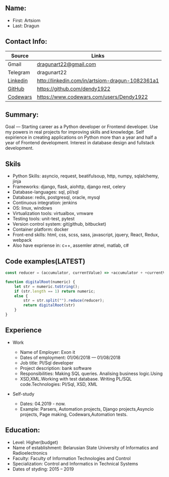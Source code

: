 ## Name: 

* First: Artsiom 
* Last: Dragun

## Contact Info:
Source| Links
--------|------------------------
Gmail|dragunart22@gmail.com
Telegram| dragunart22
[Linkedin](http://linkedin.com/in/artsiom-dragun-1082361a1) | http://linkedin.com/in/artsiom-dragun-1082361a1
[GitHub](https://github.com/dendy1922)| https://github.com/dendy1922
[Codewars](https://www.codewars.com/users/Dendy1922)| https://www.codewars.com/users/Dendy1922


## Summary: 

Goal — Starting career as a Python developer or Frontend developer. Use my powers in real projects for
improving skills and knowledge. Self expirience in creating applications on Python more than a
year and half a year of Frontend development. Interest in database design and fullstack development.

## Skils

* Python Skills: asyncio, request, beatifulsoup, http, numpy, sqlalchemy, jinja
* Frameworks: django, flask, aiohttp, django rest, celery
* Database-languages: sql, pl/sql
* Database: redis, postgresql, oracle, mysql
* Continuous integration: jenkins
* OS: linux, windows
* Virtualization tools: virtualbox, vmware
* Testing tools: unit-test, pytest
* Version control system: git(github, bitbucket)
* Container platform: docker
* Front-end skills: html, css, scss, sass, javascript, jquery, React, Redux, webpack
* Also have expriense in: c++, assemler atmel, matlab, c#

## Code examples(LATEST)

```javascript
const reducer = (accumulator, currentValue) => +accumulator + +currentValue;

function digitalRoot(numeric) {
    let str = numeric.toString();
    if (str.length == 1) return numeric;
    else {
        str = str.split("").reduce(reducer);
        return digitalRoot(str)
    }
}
```


## Experience

* Work
    * Name of Employer: Exon it
    * Dates of employment: 01/06/2018 — 01/08/2018
    * Job title: Pl/Sql developer
    * Project description: bank software
    * Responsibilities: Making SQL queries. Analising business logic.Using
    * XSD,XML.Working with test database. Writing PL/SQL code.Technologies: Pl/Sql, XSD,   XML

* Self-study
    * Dates: 04.2019 - now.
    * Example: Parsers, Automation projects, Django projects,Asyncio projects, Page making, Codewars,Automation tests.

## Education:

* Level: Higher(budget)
* Name of establishment: Belarusian State University of Informatics and Radioelectronics
* Faculty: Faculty of Information Technologies and Control
* Specialization: Control and Informatics in Technical Systems
* Dates of styding: 2015 – 2019

